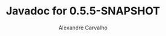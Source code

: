 ---
title: Javadoc for 0.5.5-SNAPSHOT
author: Alexandre Carvalho
menu_title: 0.5.5-SNAPSHOT
category: javadoc_docs
layout: iframe
iframe_url: /docs/0.5.5-SNAPSHOT/javadoc/overview-summary.html
order: 5
---